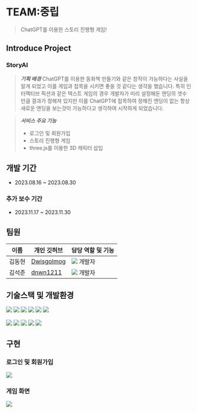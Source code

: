 # TEAM:중립
> ChatGPT를 이용한 스토리 진행형 게임!
## Introduce Project
### StoryAI
> **_기획 배경_**
>  ChatGPT를 이용한 동화책 만들기와 같은 창작이 가능하다는 사실을 알게 되었고 이를 게임과 접목을 시키면 좋을 것 같다는 생각을 했습니다.
>  특히 인터랙티브 픽션과 같은 텍스트 게임의 경우 개발자가 미리 설정해둔 엔딩의 갯수만큼 결과가 정해져 있지만 이를 ChatGPT에 접목하여
>  정해진 엔딩이 없는 항상 새로운 엔딩을 보는것이 가능하다고 생각하여 시작하게 되었습니다.

> **_서비스 주요 기능_**  
> - 로그인 및 회원가입
> - 스토리 진행형 게임
> - three.js를 이용한 3D 캐릭터 삽입

## 개발 기간
- 2023.08.16 ~ 2023.08.30
### 추가 보수 기간
- 2023.11.17 ~ 2023.11.30

## 팀원
| 이름   | 개인 깃허브                                     | 담당 역할 및 기능                                                                                                                                          |
| ------ | ----------------------------------------------- | ---------------------------------------------------------------------------------------------------------------------------------------------------------- |
| 김동현 | [Dwisgolmog](https://github.com/Dwisgolmog) | <img src="https://img.shields.io/badge/developer-blue?style=flat"> 개발자                                                                                           |
| 김석준 | [dnwn1211](https://github.com/dnwn1211)           | <img src="https://img.shields.io/badge/developer-blue?style=flat"> 개발자               |                                                      |

## 기술스택 및 개발환경

<div>
  <img src="https://img.shields.io/badge/html5-E34F26?style=for-the-badge&logo=html5&logoColor=white"> 
  <img src="https://img.shields.io/badge/css-1572B6?style=for-the-badge&logo=css3&logoColor=white"> 
  <img src="https://img.shields.io/badge/javascript-F7DF1E?style=for-the-badge&logo=javascript&logoColor=black"> 
  <img src="https://img.shields.io/badge/VisualStudioCdoe-007ACC?style=for-the-badge&logo=visualstudiocode&logoColor=white">
  <img src="https://img.shields.io/badge/react-61DAFB?style=for-the-badge&logo=react&logoColor=white">
  <img src="https://img.shields.io/badge/threedotjs-000000?style=for-the-badge&logo=threedotjs&logoColor=white"> 
</div>
<br>
<div>
  <img src="https://img.shields.io/badge/nodedotjs-339933?style=for-the-badge&logo=nodedotjs&logoColor=white">
  <img src="https://img.shields.io/badge/mongodb-47A248?style=for-the-badge&logo=mongodb&logoColor=white">
  <img src="https://img.shields.io/badge/openai-412991?style=for-the-badge&logo=openai&logoColor=white">
  <img src="https://img.shields.io/badge/github-#181717?style=for-the-badge&logo=github&logoColor=white">
  <img src="https://img.shields.io/badge/notion-000000?style=for-the-badge&logo=notion&logoColor=white">
</div>

## 구현
### 로그인 및 회원가입
<img src="https://github.com/sw-hackathon-team-41/client/assets/95118426/60d330a3-309a-4dff-821a-8e2cd19cfe69">

### 게임 화면
<img src="https://github.com/sw-hackathon-team-41/client/assets/95118426/e779390c-47b7-4796-8131-8cdc12e5660a">
